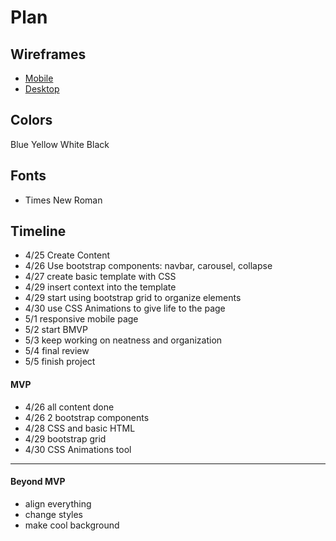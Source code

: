 # Plan

## Wireframes
* [Mobile](../mobile.png)
* [Desktop](../desktop.png)

## Colors
Blue
Yellow
White
Black

## Fonts
* Times New Roman

## Timeline
* 4/25 Create Content
* 4/26 Use bootstrap components: navbar, carousel, collapse
* 4/27 create basic template with CSS
* 4/29 insert context into the template
* 4/29 start using bootstrap grid to organize elements
* 4/30 use CSS Animations to give life to the page
* 5/1 responsive mobile page
* 5/2 start BMVP
* 5/3 keep working on neatness and organization
* 5/4 final review
* 5/5 finish project

#### MVP
* 4/26 all content done
* 4/26 2 bootstrap components
* 4/28 CSS and basic HTML
* 4/29 bootstrap grid
* 4/30 CSS Animations tool

---

#### Beyond MVP
* align everything
* change styles
* make cool background








<!-- DO NOT USE THIS YET

| Name | Glows | Grows |
| -------- | ------- | ------- |
|   |   |
|   |   |
|   |   |
|   |   |
|   |   |
|   |   |

-->
